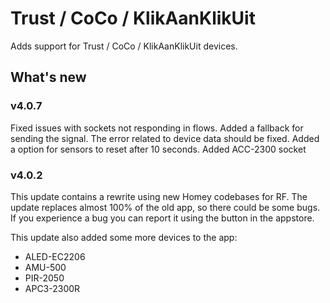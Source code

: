 # Trust / CoCo / KlikAanKlikUit

Adds support for Trust / CoCo / KlikAanKlikUit devices.

## What's new

### v4.0.7
Fixed issues with sockets not responding in flows.
Added a fallback for sending the signal. The error related to device data should be fixed.
Added a option for sensors to reset after 10 seconds.
Added ACC-2300 socket

### v4.0.2
This update contains a rewrite using new Homey codebases for RF.
The update replaces almost 100% of the old app, so there could be some bugs.
If you experience a bug you can report it using the button in the appstore.

This update also added some more devices to the app:
* ALED-EC2206
* AMU-500
* PIR-2050
* APC3-2300R
